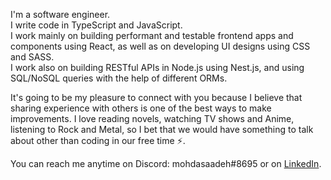 I'm a software engineer. <br />
I write code in TypeScript and JavaScript. <br />
I work mainly on building performant and testable frontend apps and components using React, as well as on developing UI designs using CSS and SASS. <br />
I work also on building RESTful APIs in Node.js using Nest.js, and using SQL/NoSQL queries with the help of different ORMs.

It's going to be my pleasure to connect with you because I believe that sharing experience with others is one of the best ways to make improvements. I love reading novels, watching TV shows and Anime, listening to Rock and Metal, so I bet that we would have something to talk about other than coding in our free time ⚡️.

You can reach me anytime on Discord: mohdasaadeh#8695 or on [LinkedIn](https://www.linkedin.com/in/mohammad-saadeh-993993a8/).

<!---
mohdasaadeh/mohdasaadeh is a ✨ special ✨ repository because its `README.md` (this file) appears on your GitHub profile.
You can click the Preview link to take a look at your changes.
--->
